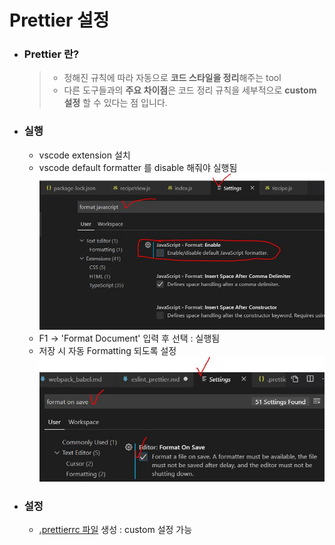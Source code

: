 # Prettier 설정

- ### Prettier 란?

  > - 정해진 규칙에 따라 자동으로 **코드 스타일을 정리**해주는 tool
  > - 다른 도구들과의 **주요 차이점**은 코드 정리 규칙을 세부적으로 **custom 설정** 할 수 있다는 점 입니다.

- ### 실행

  - vscode extension 설치
  - vscode default formatter 를 disable 해줘야 실행됨
    ![prettier 설정](./prettier_setting.JPG)
  - F1 -> 'Format Document' 입력 후 선택 : 실행됨
  - 저장 시 자동 Formatting 되도록 설정
    ![prettier 설정2](./prettier_setting2.JPG)

- ### 설정
  - [.prettierrc 파일]() 생성 : custom 설정 가능

